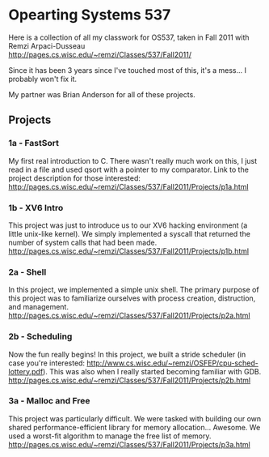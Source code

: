 # Opearting Systems 537
Here is a collection of all my classwork for OS537, taken in Fall 2011 with Remzi Arpaci-Dusseau
http://pages.cs.wisc.edu/~remzi/Classes/537/Fall2011/

Since it has been 3 years since I've touched most of this, it's a mess... I probably won't fix it.

My partner was Brian Anderson for all of these projects.

## Projects
### 1a - FastSort
My first real introduction to C. There wasn't really much work on this, I just read in a file and used qsort with a pointer to my comparator. Link to the project description for those interested: http://pages.cs.wisc.edu/~remzi/Classes/537/Fall2011/Projects/p1a.html
### 1b - XV6 Intro
This project was just to introduce us to our XV6 hacking environment (a little unix-like kernel). We simply implemented a syscall that returned the number of system calls that had been made. http://pages.cs.wisc.edu/~remzi/Classes/537/Fall2011/Projects/p1b.html
### 2a - Shell
In this project, we implemented a simple unix shell. The primary purpose of this project was to familiarize ourselves with process creation, distruction, and management. http://pages.cs.wisc.edu/~remzi/Classes/537/Fall2011/Projects/p2a.html
### 2b - Scheduling
Now the fun really begins! In this project, we built a stride scheduler (in case you're interested: http://www.cs.wisc.edu/~remzi/OSFEP/cpu-sched-lottery.pdf). This was also when I really started becoming familiar with GDB. http://pages.cs.wisc.edu/~remzi/Classes/537/Fall2011/Projects/p2b.html
### 3a - Malloc and Free
This project was particularly difficult. We were tasked with building our own shared performance-efficient library for memory allocation... Awesome. We used a worst-fit algorithm to manage the free list of memory. http://pages.cs.wisc.edu/~remzi/Classes/537/Fall2011/Projects/p3a.html

